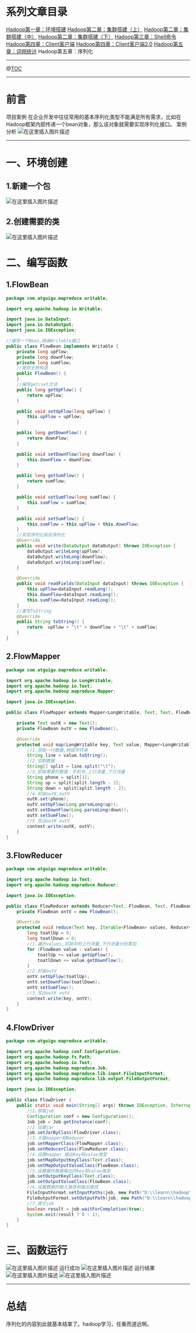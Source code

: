 # 系列文章目录
[Hadoop第一章：环境搭建](https://blog.csdn.net/weixin_50835854/article/details/124135328)
[Hadoop第二章：集群搭建（上）](https://blog.csdn.net/weixin_50835854/article/details/124152234?spm=1001.2014.3001.5501)
[Hadoop第二章：集群搭建（中）](https://blog.csdn.net/weixin_50835854/article/details/124194723)
[Hadoop第二章：集群搭建（下）](https://blog.csdn.net/weixin_50835854/article/details/124211120)
[Hadoop第三章：Shell命令](https://blog.csdn.net/weixin_50835854/article/details/124456642)
[Hadoop第四章：Client客户端](https://blog.csdn.net/weixin_50835854/article/details/124535515)
[Hadoop第四章：Client客户端2.0](https://blog.csdn.net/weixin_50835854/article/details/124654823)
[Hadoop第五章：词频统计](https://blog.csdn.net/weixin_50835854/article/details/125576503)
Hadoop第五章：序列化

---


@[TOC](文章目录)

---

# 前言
项目案例
在企业开发中往往常用的基本序列化类型不能满足所有需求，比如在Hadoop框架内部传递一个bean对象，那么该对象就需要实现序列化接口。
案例分析
![在这里插入图片描述](https://img-blog.csdnimg.cn/ca33d4aa91b34961a1af7e646868114f.png)

---

# 一、环境创建
## 1.新建一个包
![在这里插入图片描述](https://img-blog.csdnimg.cn/0bafd071da224cc7a42efef02621155a.png)
## 2.创建需要的类
![在这里插入图片描述](https://img-blog.csdnimg.cn/4b3300b028dd492191a2b0b7523da0c8.png)
# 二、编写函数
## 1.FlowBean

```java
package com.atguigu.mapreduce.writable;

import org.apache.hadoop.io.Writable;

import java.io.DataInput;
import java.io.DataOutput;
import java.io.IOException;

//编写一个Bean,继承Writable接口
public class FlowBean implements Writable {
    private long upFlow;
    private long downFlow;
    private long sumFlow;
	//提供无参构造
    public FlowBean() {
    }
	//编写get/set方法
    public long getUpFlow() {
        return upFlow;
    }

    public void setUpFlow(long upFlow) {
        this.upFlow = upFlow;
    }

    public long getDownFlow() {
        return downFlow;
    }

    public void setDownFlow(long downFlow) {
        this.downFlow = downFlow;
    }

    public long getSumFlow() {
        return sumFlow;
    }

    public void setSumFlow(long sumFlow) {
        this.sumFlow = sumFlow;
    }

    public void setSumFlow() {
        this.sumFlow = this.upFlow + this.downFlow;
    }
	//实现序列化和反序列化
    @Override
    public void write(DataOutput dataOutput) throws IOException {
        dataOutput.writeLong(upFlow);
        dataOutput.writeLong(downFlow);
        dataOutput.writeLong(sumFlow);
    }

    @Override
    public void readFields(DataInput dataInput) throws IOException {
        this.upFlow=dataInput.readLong();
        this.downFlow=dataInput.readLong();
        this.sumFlow=dataInput.readLong();
    }
	//重写ToString
    @Override
    public String toString() {
        return  upFlow + "\t" + downFlow + "\t" + sumFlow;
    }
}
```

## 2.FlowMapper

```java
package com.atguigu.mapreduce.writable;

import org.apache.hadoop.io.LongWritable;
import org.apache.hadoop.io.Text;
import org.apache.hadoop.mapreduce.Mapper;

import java.io.IOException;

public class FlowMapper extends Mapper<LongWritable, Text, Text, FlowBean> {

    private Text outK = new Text();
    private FlowBean outV = new FlowBean();

    @Override
    protected void map(LongWritable key, Text value, Mapper<LongWritable, Text, Text, FlowBean>.Context context) throws IOException, InterruptedException {
    	//1.获取一行数据,转成字符串
        String line = value.toString();
		//2.切割数据
        String[] split = line.split("\t");
		//3.抓取需要的数据：手机号,上行流量,下行流量
        String phone = split[1];
        String up = split[split.length - 3];
        String down = split[split.length - 2];
		//4.封装outK,outV
        outK.set(phone);
        outV.setUpFlow(Long.parseLong(up));
        outV.setDownFlow(Long.parseLong(down));
        outV.setSumFlow();
		//5.写出outK outV
        context.write(outK, outV);
    }
}
```
## 3.FlowReducer
```java
package com.atguigu.mapreduce.writable;

import org.apache.hadoop.io.Text;
import org.apache.hadoop.mapreduce.Reducer;

import java.io.IOException;

public class FlowReducer extends Reducer<Text, FlowBean, Text, FlowBean> {
    private FlowBean ontV = new FlowBean();

    @Override
    protected void reduce(Text key, Iterable<FlowBean> values, Reducer<Text, FlowBean, Text, FlowBean>.Context context) throws IOException, InterruptedException {
        long toatlUp = 0;
        long toatlDown = 0;
        //1.遍历values,将其中的上行流量,下行流量分别累加
        for (FlowBean value : values) {
            toatlUp += value.getUpFlow();
            toatlDown += value.getDownFlow();
        }
        //2.封装outV
        ontV.setUpFlow(toatlUp);
        ontV.setDownFlow(toatlDown);
        ontV.setSumFlow();
		//3.写出outK outV
        context.write(key, ontV);
    }
}
```
## 4.FlowDriver

```java
package com.atguigu.mapreduce.writable;

import org.apache.hadoop.conf.Configuration;
import org.apache.hadoop.fs.Path;
import org.apache.hadoop.io.Text;
import org.apache.hadoop.mapreduce.Job;
import org.apache.hadoop.mapreduce.lib.input.FileInputFormat;
import org.apache.hadoop.mapreduce.lib.output.FileOutputFormat;

import java.io.IOException;

public class FlowDriver {
    public static void main(String[] args) throws IOException, InterruptedException, ClassNotFoundException {
    	//1.获取job
        Configuration conf = new Configuration();
        Job job = Job.getInstance(conf);
		//2.设置jar
        job.setJarByClass(FlowDriver.class);
		//3.关联mapper和Reducer
        job.setMapperClass(FlowMapper.class);
        job.setReducerClass(FlowReducer.class);
		//4.设置mapper 输出key和value类型
        job.setMapOutputKeyClass(Text.class);
        job.setMapOutputValueClass(FlowBean.class);
		//5.设置最终数据输出的key和value类型
        job.setOutputKeyClass(Text.class);
        job.setOutputValueClass(FlowBean.class);
		//6.设置数据的输入路径和输出路径
        FileInputFormat.setInputPaths(job, new Path("D:\\learn\\hadoop\\writable\\input"));
        FileOutputFormat.setOutputPath(job, new Path("D:\\learn\\hadoop\\writable\\output"));
		//7.提交job
        boolean result = job.waitForCompletion(true);
        System.exit(result ? 0 : 1);
    }
}
```
# 三、函数运行
![在这里插入图片描述](https://img-blog.csdnimg.cn/da134adbd774470fb449f54c33e8c4bd.png)
运行成功
![在这里插入图片描述](https://img-blog.csdnimg.cn/2cfb7f61cf814c55bab445f31d68297a.png)
运行结果
![在这里插入图片描述](https://img-blog.csdnimg.cn/9f180e7dc4414c46b7099d38777b140b.png)
![在这里插入图片描述](https://img-blog.csdnimg.cn/f4b7ec9e82b744bf93a6e8c9cb1f8cd5.png)

---

# 总结
序列化的内容到此就基本结束了。hadoop学习，任重而道远啊。
